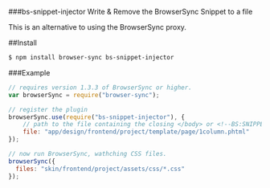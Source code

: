 ###bs-snippet-injector
Write & Remove the BrowserSync Snippet to a file

This is an alternative to using the BrowserSync proxy.

##Install 

```bash
$ npm install browser-sync bs-snippet-injector
```

###Example

```js
// requires version 1.3.3 of BrowserSync or higher.
var browserSync = require("browser-sync");

// register the plugin
browserSync.use(require("bs-snippet-injector"), {
    // path to the file containing the closing </body> or <!--BS:SNIPPET--> tag
    file: "app/design/frontend/project/template/page/1column.phtml" 
});

// now run BrowserSync, wathching CSS files.
browserSync({
  files: "skin/frontend/project/assets/css/*.css"
});
```
